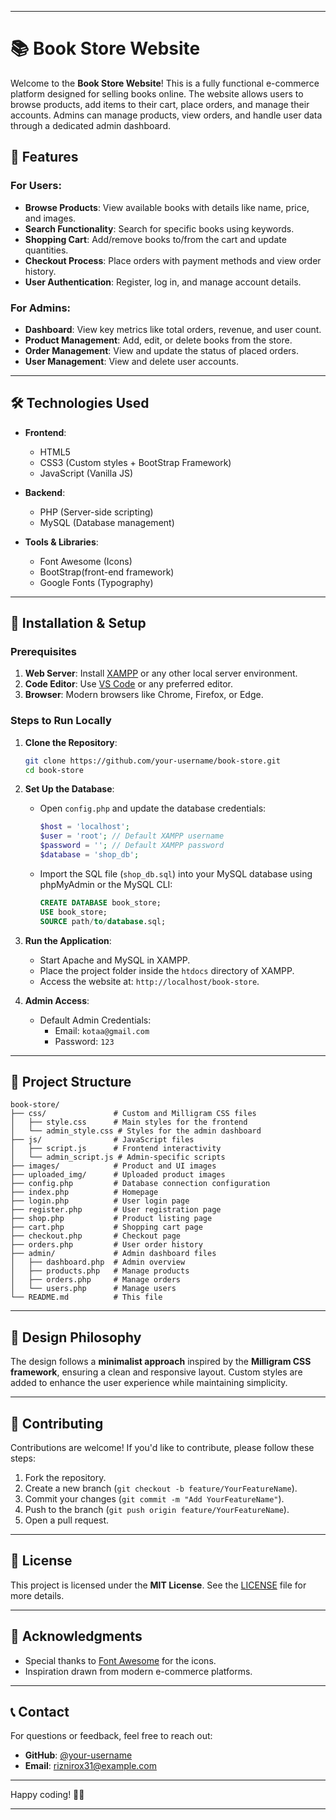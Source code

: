 
---

# 📚 Book Store Website

Welcome to the **Book Store Website**! This is a fully functional e-commerce platform designed for selling books online. The website allows users to browse products, add items to their cart, place orders, and manage their accounts. Admins can manage products, view orders, and handle user data through a dedicated admin dashboard.

## 🌟 Features

### For Users:
- **Browse Products**: View available books with details like name, price, and images.
- **Search Functionality**: Search for specific books using keywords.
- **Shopping Cart**: Add/remove books to/from the cart and update quantities.
- **Checkout Process**: Place orders with payment methods and view order history.
- **User Authentication**: Register, log in, and manage account details.

### For Admins:
- **Dashboard**: View key metrics like total orders, revenue, and user count.
- **Product Management**: Add, edit, or delete books from the store.
- **Order Management**: View and update the status of placed orders.
- **User Management**: View and delete user accounts.

---

## 🛠 Technologies Used

- **Frontend**:
  - HTML5
  - CSS3 (Custom styles +  BootStrap Framework)
  - JavaScript (Vanilla JS)

- **Backend**:
  - PHP (Server-side scripting)
  - MySQL (Database management)

- **Tools & Libraries**:
  - Font Awesome (Icons)
  - BootStrap(front-end framework)
  - Google Fonts (Typography)

---

## 🚀 Installation & Setup

### Prerequisites
1. **Web Server**: Install [XAMPP](https://www.apachefriends.org/) or any other local server environment.
2. **Code Editor**: Use [VS Code](https://code.visualstudio.com/) or any preferred editor.
3. **Browser**: Modern browsers like Chrome, Firefox, or Edge.

### Steps to Run Locally

1. **Clone the Repository**:
   ```bash
   git clone https://github.com/your-username/book-store.git
   cd book-store
   ```

2. **Set Up the Database**:
   - Open `config.php` and update the database credentials:
     ```php
     $host = 'localhost';
     $user = 'root'; // Default XAMPP username
     $password = ''; // Default XAMPP password
     $database = 'shop_db';
     ```
   - Import the SQL file (`shop_db.sql`) into your MySQL database using phpMyAdmin or the MySQL CLI:
     ```sql
     CREATE DATABASE book_store;
     USE book_store;
     SOURCE path/to/database.sql;
     ```

3. **Run the Application**:
   - Start Apache and MySQL in XAMPP.
   - Place the project folder inside the `htdocs` directory of XAMPP.
   - Access the website at: `http://localhost/book-store`.

4. **Admin Access**:
   - Default Admin Credentials:
     - Email: `kotaa@gmail.com`
     - Password: `123`

---

## 📂 Project Structure

```
book-store/
├── css/               # Custom and Milligram CSS files
│   ├── style.css      # Main styles for the frontend
│   └── admin_style.css # Styles for the admin dashboard
├── js/                # JavaScript files
│   ├── script.js      # Frontend interactivity
│   └── admin_script.js # Admin-specific scripts
├── images/            # Product and UI images
├── uploaded_img/      # Uploaded product images
├── config.php         # Database connection configuration
├── index.php          # Homepage
├── login.php          # User login page
├── register.php       # User registration page
├── shop.php           # Product listing page
├── cart.php           # Shopping cart page
├── checkout.php       # Checkout page
├── orders.php         # User order history
├── admin/             # Admin dashboard files
│   ├── dashboard.php  # Admin overview
│   ├── products.php   # Manage products
│   ├── orders.php     # Manage orders
│   └── users.php      # Manage users
└── README.md          # This file
```

---

## 🎨 Design Philosophy

The design follows a **minimalist approach** inspired by the **Milligram CSS framework**, ensuring a clean and responsive layout. Custom styles are added to enhance the user experience while maintaining simplicity.

---

## 🤝 Contributing

Contributions are welcome! If you'd like to contribute, please follow these steps:
1. Fork the repository.
2. Create a new branch (`git checkout -b feature/YourFeatureName`).
3. Commit your changes (`git commit -m "Add YourFeatureName"`).
4. Push to the branch (`git push origin feature/YourFeatureName`).
5. Open a pull request.

---

## 📜 License

This project is licensed under the **MIT License**. See the [LICENSE](LICENSE) file for more details.

---

## 🙏 Acknowledgments

- Special thanks to [Font Awesome](https://fontawesome.com/) for the icons.
- Inspiration drawn from modern e-commerce platforms.

---

## 📞 Contact

For questions or feedback, feel free to reach out:

- **GitHub**: [@your-username](https://github.com/kotaainthehub)
- **Email**: riznirox31@example.com

---

Happy coding! 🚀✨

---




